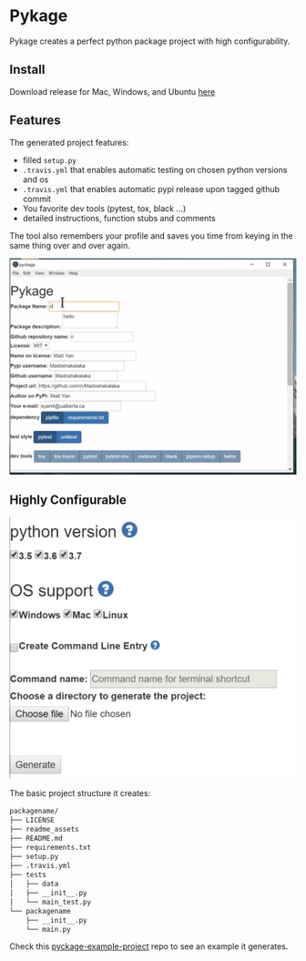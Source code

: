 # Pykage

Pykage creates a perfect python package project with high configurability.

## Install
Download release for Mac, Windows, and Ubuntu [here](https://github.com/Madoshakalaka/pykage/releases)

## Features

The generated project features:
- filled `setup.py`
- `.travis.yml` that enables automatic testing on chosen python versions and os
- `.travis.yml` that enables automatic pypi release upon tagged github commit
- You favorite dev tools (pytest, tox, black ...)
- detailed instructions, function stubs and comments

The tool also remembers your profile and saves you time from keying in the same thing over and over again. 

![showcase.gif](readme_assets/showcase.gif)


## Highly Configurable


![configurability](readme_assets/configurability.png)

The basic project structure it creates:

```
packagename/
├── LICENSE
├── readme_assets
├── README.md
├── requirements.txt
├── setup.py
├── .travis.yml
├── tests
│   ├── data
│   ├── __init__.py
│   └── main_test.py
└── packagename
    ├── __init__.py
    └── main.py

```

Check this [pyckage-example-project](https://github.com/Madoshakalaka/pyckage-example-project) repo to see an example it generates.
